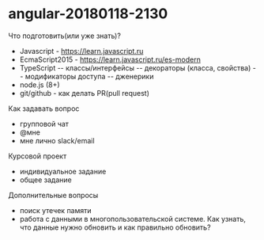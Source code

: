 # angular-20180118-2130

Что подготовить(или уже знать)?

- Javascript - https://learn.javascript.ru
- EcmaScript2015 - https://learn.javascript.ru/es-modern 
- TypeScript
  -- классы/интерфейсы
  -- декораторы (класса, свойства)
  -- модификаторы доступа
  -- дженерики
- node.js (8+)
- git/github - как делать PR(pull request)

Как задавать вопрос
- групповой чат
- @мне
- мне лично slack/email

Курсовой проект
- индивидуальное задание
- общее задание

Дополнительные вопросы
- поиск утечек памяти
- работа с данными в многопользовательской системе. Как узнать, что данные нужно обновить и как правильно обновить?
